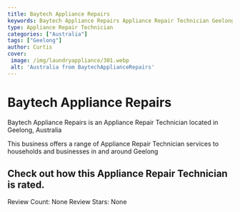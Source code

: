```yaml
---
title: Baytech Appliance Repairs
keywords: Baytech Appliance Repairs Appliance Repair Technician Geelong Australia 
type: Appliance Repair Technician 
categories: ["Australia"]
tags: ["Geelong"]
author: Curtis
cover:
 image: /img/laundryappliance/301.webp
 alt: 'Australia from BaytechApplianceRepairs'
---
```


# Baytech Appliance Repairs
Baytech Appliance Repairs is an Appliance Repair Technician located in Geelong, Australia

This business offers a range of Appliance Repair Technician services to households and businesses in and around Geelong

## Check out how this Appliance Repair Technician is rated.
Review Count: None
Review Stars: None
